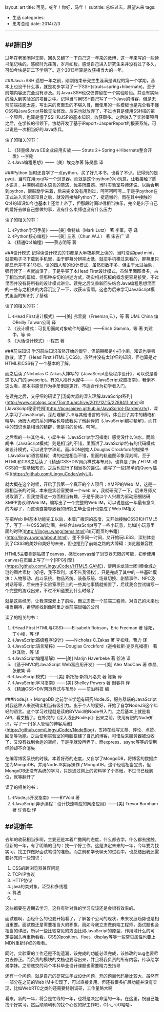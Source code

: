 layout: art
title: 再见，蛇年！你好，马年！
subtitle: 总结过去，展望未来
tags: 
- 生活
categories: 
- 思考总结
date: 2014/2/3
---
 
##辞旧岁
---
过年在老家闲得无聊，回头又翻了一下自己这一年来的微博，这一年来写的一些读书笔记啥的。感叹时光荏苒，岁月如梭。感觉自己进入研究生来并没有过了多久，可如今快是研二下学期了。这个2013年算是收获相当大的一年。

<!-- more -->

###Java+SSH
遥想一年之前，刚刚结束研究生生涯满是课程的第一个学期，基本上也没干什么事，就是初步学习了一下SSH(struts+spring+hibernate)。至于前端内容还完全没有涉及。对Java+SSH也仅仅停留在一个实验阶段。并没有实际的融入到实验室的项目之中。记得当时用SSH自己写了一个Java的博客，但是无奈前端技能太差，写出来的页面丑的不堪入目，而使用的一些模板也是完全看不懂CSS和JavaScript导致无法修改。后来也就放弃了，不过也算是使用SSH搭的第一个项目，也算是懂了SSH和JSP的基本知识，收获颇多。之后融入了实验室项目之后，在学长的带领下，协助开发了基于iReport+JasperReport的报表系统，可以说是一次相当好的Java练兵。

读了的相关的书：
1. 《轻量级Java EE企业应用实战 —— Struts 2＋Spring＋Hibernate整合开发》--李刚
2. 《Java编程思想》——（美）埃克尔著 陈昊鹏 译

###Python
当时还自学了一点python，买了好几本书，也看了不少。记得玩的是pyqt，当时在用pyqt写一个浏览器。而就是这个python的小玩意，让我接触了脚本语言，并深刻被脚本语言的简洁、优美所震撼。当时实验室导师还说，以后会用到python，很鼓励学来着，后来完全没有用到过，呵呵呵呵呵....于是乎python在正式进入实验室项目之后，就没再接触Python了，挺遗憾的。而在其中接触的Qt4的知识如今也基本上还给上帝了，但那段时间过得相当快乐，完全是出于自己的爱好去做自己想做的事，没有什么束缚也没有什么压力

读了的相关的书：
1. 《Python学习手册》——\[美\] 鲁特兹（Mark Lutz） 著 李军，等 译
2. 《Python核心编程》——\[美\] 丘恩（Chun,W.J.） 著 宋吉广 译
3. 《精通Qt4编程》——蔡志明等 著

###设计模式
记得读设计模式的书都是大半夜躺床上读的，当时没买ipad mini，就把电子书下载到手机里，由于屏幕分辨率太低，就把手机横过来看的，屏幕里只能显示差不多1/3页。读的四人帮的设计模式，虽然页数不多，但由于太过抽象，强行读了一点就崩溃了。于是乎买了本Head First设计模式，虽然里面图很多，占了相当大的篇幅，但那种亲切的讲述方式，确实相对死板的概念更容易接受，不过里面并没有将所有的设计模式讲全。读完之后又重新回头结合Java编程思想里面的一些与之相关的内容沉淀了一下，收获丰富啊。这也为后来学习JavaScript模式里面的知识打了基础

读了的相关的书：
1. 《Head First设计模式》——\[美\] 弗里曼（Freeman,E.），等 著 UML China 编 OReilly Taiwan公司 译
2. 《设计模式：可复用面向对象软件的基础》——Erich Gamma，等 著 刘建中，等 译
3. 《大话设计模式》--程杰 著

###前端知识
学习前端知识虽然开始的很早，但前期都是小打小闹，知识也零零散散。读了《Head First HTML与CSS》，虽然并没有太详细的知识，但也算是对HTML和CSS有了一个基本的了解。

而之后读了Nicholas C.Zakas大神写的《JavaScript高级程序设计》，可以说是看这书入门的javascript。有的人推荐大犀牛——《JavaScript权威指南》，我倒不这么看，那本书感觉作为手册倒是更好，不适合作为初学者入门。

在读完之后，又仔细的研读了\[汤姆大叔的深入理解JavaScript系列\](http://www.cnblogs.com/TomXu/archive/2011/12/15/2288411.html)和\[JavaScript秘密花园\](http://bonsaiden.github.io/JavaScript-Garden/zh/)，深入学习了JavaScript，深刻理解了JS与其他语言的不同，体会到了其中的糟粕和精华。汤姆大叔的系列博客也导致我买了他翻译的《JavaScript编程精解》，而其中的知识也是相当的精辟，但是书的价格，呵呵...

之后看的一些其他书，小犀牛书（JavaScript学习指南）感觉没什么油水，而鹧鸪书（JavaScript模式）则是相当的不错，里面讲了JavaScript特有的代码模式和设计模式，可以说字字珠玑，而JSON创始人Douglas Crockford的蝴蝶书（JavaScript语言精粹）讲的也是相当不错，里面的轨道图印象深刻啊。至于HTML和CSS之后读了《精通CSS+DIV网页样式与布局》，也算是了解了HTML和CSS的一些基础知识。之后也进行了相当多的尝试。编写了一些\[简单的jQuery插件\](https://github.com/LingyuCoder/wlyUI)。

就大概在这个时候，开启了我第一个真正的个人项目：XMPP的Web IM，这是一段相当长的时间，本来是实验室要做一个web im，我就研究了一下，后来导师又说取消了，但我觉得这一方面相当有趣，于是乎我以个人兴趣为驱动细细钻研XMPP协议和Web IM，编写出了一个完整的Web IM，可以说是这一年最有意义的内容了，而这也直接导致我的研究生毕业设计也变成了Web IM相关

在把Web IM基本功能完工以后，本着广撒网的态度，又开始接触CSS3和HTML5了，写了一些CSS3的动画，并结合JavaScript写了一些小玩意，比如\[小玩意里面的时钟\](http://lingyu.wang/items.html)和\[可翻页的书籍\](http://lingyu.wang/about.html)，差不多同一时间，又开始玩LESS，深刻体会到了CSS3的美妙和美好的未来，但也撞到了前端之路的大障碍：浏览器兼容性

HTML5主要则是钻研了canvas，感觉canvas给了浏览器无限的可能，初步使用canvas在页面上写了一个\[RPG引擎\](https://github.com/LingyuCoder/HTML5_GAME)，使用炎龙骑士团II黄金城之谜的图片素材（好吧，我不盈利，求不告我侵权），只是完成了其中的一些基础模块：人物移动、战斗系统、物品系统、装备系统、场景切换、剧情事件、NPC及对话等等，后来由于实验室项目上的一些其他事情就搁置了，后续我会尝试编写一个完整的游戏出来，不过不知道要到什么时候了

就是这些经历，让我深深爱上了前端，而立志做一个前端工程师。对自己的未来也相当期待，希望能找到像阿里之类前端很强的公司

读了的相关的书：
1. 《Head First HTML与CSS》——Elisabeth Robson，Eric Freeman 著 徐阳，丁小峰，等 译
2. 《JavaScript高级程序设计》——Nicholas C.Zakas 著 李松峰，曹力 译
3. 《JavaScript语言精粹》——Douglas Crockford（道格拉斯·克罗克福德） 著 赵泽欣，等 译
4. 《JavaScript编程精解》——\[美\] Marijn Haverbeke 著 徐涛 译
5. 《基于MVC的JavaScript Web富应用开发》——\[美\] Alex MacCaw 著 李晶,张散集 译
6. 《JavaScript模式》——\[美\] 斯托扬·斯特凡洛夫 著 陈新 译
7. 《JavaScript学习指南》——\[美\] Shelley Powers 著 谢春祥 译
8. 《精通CSS+DIV网页样式与布局》——前沿科技 编

###Node.js + MongoDB
之前学长学姐有研究NodeJS，服务器端的JavaScript对我这种人来说确实相当有吸引力。出于个人的爱好，开始了自学NodeJS这个年轻的语言。这个学习过程就是读的BYVoid的Node书入门，之后基本上就是看API，看文档了。在朴灵的《深入浅出Node.js》出来之前，使用有限的Node知识，写了一个\[多人管理的博客系统\](https://github.com/LingyuCoder/NodeBlog)，支持在线写文章、评论、点赞、回复等功能。之后使用实验室的电脑搭建了自己的博客，可惜后来服务器被没收了，又没有找到合适的空间，于是乎就没再弄了。而express、async等等的使用经验却不会消失

在编写博客系统的时候，本着好奇的态度，又自学了MongoDB，将博客的数据库定为MongoDB。并用NodeJS实际操作了MongoDB，这个经验相当宝贵，但MongoDB还没有系统的学习，只是通过网上的资料学了个基础，不过书已经到位，就等翻开了

读了的相关的书：
1. 《Node.js开发指南》——BYVoid 著
2. 《JavaScript异步编程：设计快速响应的网络应用》——\[美\] Trevor Burnham 著 许青松 译

##迎新年
---
去年的收获相当多啊，主要还是本着广撒网的态度，什么都去学，什么都去接触。但新的一年，有了明确的目的：找一个好工作。这是决定未来的一年，今年要为找实习，找工作做好面试笔试的准备。而之前和学长聊天的过程中，也总结出我还需要补充的一些知识：
1. CSS的跨浏览器兼容问题
2. TCP/IP协议
3. HTTP协议
4. java的类对象，泛型和多线程
5. 算法
6. ...

这些都要在近期去学习，这样有针对性的学习应该还是会很有效率的。

面试题啊，面经什么的也要开始看了，了解各个公司的现状，未来发展趋势也是相当重要。面试题还是需要相当大的积累，而如今我立志做前端工程师，面试题也会相当的详细，所以一些比较常见的方面比如JavaScript的原型、作用域什么的可定要回头再重新看看。CSS的position、float、display等等一些常见属性也要上MDN重新详细的看看。

同时，实验室的工作还是不能遗漏，该完成的功能必须完成，该修改的bug也要尽力去修正。而负责的模块的文档也要写出来，并且将我负责的所有内容，传承给学弟学妹。之前递交的两个本科毕业设计课题也需要精力去指导

还有一个问题，就是自己的研究生毕业设计问题，开的题目代码量比较大，虽然有一部分在之前的Web IM中实现了，可以直接复用。但还有很多扩展功能并没有实现，比如WebRTC之类的还需要特别调研，工作量略大啊

看来，新的一年，将会是忙碌的一年，也将是决定命运的一年。在这里，祝自己能找个好实习，然后顺顺利利的找个心仪的好工作吧，O(∩_∩)O哈哈~
